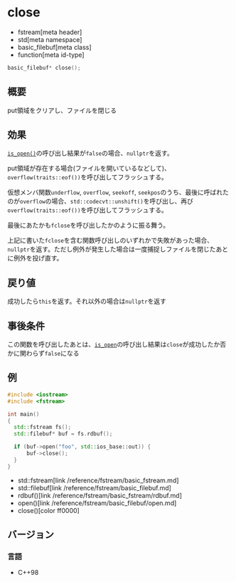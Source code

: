 # close
* fstream[meta header]
* std[meta namespace]
* basic_filebuf[meta class]
* function[meta id-type]

```cpp
basic_filebuf* close();
```

## 概要

put領域をクリアし、ファイルを閉じる

## 効果

[`is_open()`](is_open.md)の呼び出し結果が`false`の場合、`nullptr`を返す。

put領域が存在する場合(ファイルを開いているなどして)、`overflow(traits::eof())`を呼び出してフラッシュする。

仮想メンバ関数`underflow`, `overflow`, `seekoff`,  `seekpos`のうち、最後に呼ばれたのが`overflow`の場合、`std::codecvt::unshift()`を呼び出し、再び`overflow(traits::eof())`を呼び出してフラッシュする。

最後にあたかも`fclose`を呼び出したかのように振る舞う。

上記に書いた`fclose`を含む関数呼び出しのいずれかで失敗があった場合、`nullptr`を返す。ただし例外が発生した場合は一度捕捉しファイルを閉じたあとに例外を投げ直す。

## 戻り値

成功したら`this`を返す。それ以外の場合は`nullptr`を返す

## 事後条件

この関数を呼び出したあとは、[`is_­open`](is_open.md)の呼び出し結果は`close`が成功したか否かに関わらず`false`になる

## 例

```cpp example
#include <iostream>
#include <fstream>

int main()
{
  std::fstream fs();
  std::filebuf* buf = fs.rdbuf();

  if (buf->open("foo", std::ios_base::out)) {
      buf->close();
  }
}
```
* std::fstream[link /reference/fstream/basic_fstream.md]
* std::filebuf[link /reference/fstream/basic_filebuf.md]
* rdbuf()[link /reference/fstream/basic_fstream/rdbuf.md]
* open()[link /reference/fstream/basic_filebuf/open.md]
* close()[color ff0000]

## バージョン
### 言語
- C++98
